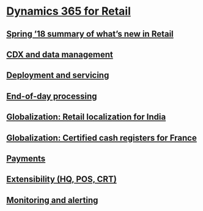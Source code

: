 # [Dynamics 365 for Retail](index.md)
## [Spring ’18 summary of what’s new in Retail](spring-18-summary-of-what-s-new-in-retail.md)
## [CDX and data management](cdx-and-data-management.md)
## [Deployment and servicing](deployment-and-servicing.md)
## [End-of-day processing](end-of-day-processing.md)
## [Globalization: Retail localization for India](globalization-retail-localization-for-india.md)
## [Globalization: Certified cash registers for France](globalization-certified-cash-registers-for-france.md)
## [Payments](payments.md)
## [Extensibility (HQ, POS, CRT)](extensibility-hq-pos-crt.md)
## [Monitoring and alerting](monitoring-and-alerting.md)
